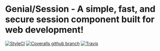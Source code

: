 # Genial/Session - A simple, fast, and secure session component built for web development!
[![StyleCI](https://styleci.io/repos/107081953/shield?branch=master)](https://styleci.io/repos/107081953) [![Coveralls github branch](https://img.shields.io/coveralls/github/Genial-Framework/Session/master.svg?style=flat-square)](https://coveralls.io/github/Genial-Framework/Session?branch=master) [![Travis](https://img.shields.io/travis/Genial-Framework/Session.svg?style=flat-square)](https://travis-ci.org/Genial-Framework/Session)
